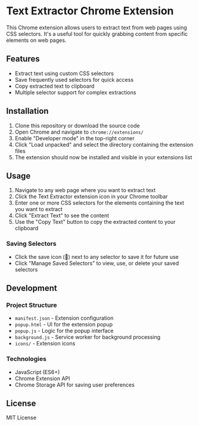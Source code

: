 # Text Extractor Chrome Extension

This Chrome extension allows users to extract text from web pages using CSS selectors. It's a useful tool for quickly grabbing content from specific elements on web pages.

## Features

- Extract text using custom CSS selectors
- Save frequently used selectors for quick access
- Copy extracted text to clipboard
- Multiple selector support for complex extractions

## Installation

1. Clone this repository or download the source code
2. Open Chrome and navigate to `chrome://extensions/`
3. Enable "Developer mode" in the top-right corner
4. Click "Load unpacked" and select the directory containing the extension files
5. The extension should now be installed and visible in your extensions list

## Usage

1. Navigate to any web page where you want to extract text
2. Click the Text Extractor extension icon in your Chrome toolbar
3. Enter one or more CSS selectors for the elements containing the text you want to extract
4. Click "Extract Text" to see the content
5. Use the "Copy Text" button to copy the extracted content to your clipboard

### Saving Selectors

- Click the save icon (💾) next to any selector to save it for future use
- Click "Manage Saved Selectors" to view, use, or delete your saved selectors

## Development

### Project Structure

- `manifest.json` - Extension configuration
- `popup.html` - UI for the extension popup
- `popup.js` - Logic for the popup interface
- `background.js` - Service worker for background processing
- `icons/` - Extension icons

### Technologies

- JavaScript (ES6+)
- Chrome Extension API
- Chrome Storage API for saving user preferences

## License

MIT License
